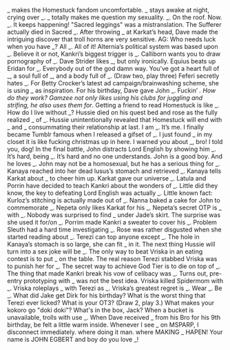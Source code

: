 _ makes the Homestuck fandom uncomfortable.
_ stays awake at night, crying over _.
_ totally makes me question my sexuality.
_. On the roof. Now.
_. It keeps happening!
"Sacred leggings" was a mistranslation. The Sufferer actually died in Sacred _.
After throwing _ at Karkat’s head, Dave made the intriguing discover that troll horns are very sensitive.
AG: Who needs luck when you have _?
All _. All of it!
Alternia’s political system was based upon _.
Believe it or not, Kankri’s biggest trigger is _.
Calliborn wants you to draw pornography of _.
Dave Strider likes _, but only ironically.
Equius beats up Eridan for _.
Everybody out of the god damn way. You’ve got a heart full of _, a soul full of _, and a body full of _. (Draw two, play three)
Feferi secretly hates _.
For Betty Crocker’s latest ad campaign/brainwashing scheme, she is using _ as inspiration.
For his birthday, Dave gave John _.
Fuckin’ _. How do they work?
Gamzee not only likes using his clubs for juggling and strifing, he also uses them for_.
Getting a friend to read Homestuck is like _.
How do I live without _?
Hussie died on his quest bed and rose as the fully realized _ of _.
Hussie unintentionally revealed that Homestuck will end with _ and _ consummating their relationship at last.
I am _. It’s me.
I finally became Tumblr famous when I released a gifset of _.
I just found _ in my closet it is like fucking christmas up in here.
I warned you about _, bro! I told you, dog!
In the final battle, John distracts Lord English by showing him _.
It’s hard, being _. It’s hard and no one understands.
John is a good boy. And he loves _.
John may not be a homosexual, but he has a serious thing for _.
Kanaya reached into her dead lusus’s stomach and retrieved _.
Kanaya tells Karkat about _ to cheer him up.
Karkat gave our universe _.
Latula and Porrin have decided to teach Kankri about the wonders of _.
Little did they know, the key to defeating Lord English was actually _.
Little known fact: Kurloz’s stitching is actually made out of _.
Nanna baked a cake for John to commemorate _.
Nepeta only likes Karkat for his _.
Nepeta’s secret OTP is _ with _.
Nobody was surprised to find _ under Jade’s skirt. The surprise was she used it for/on _.
Porrim made Kankri a sweater to cover his _.
Problem Sleuth had a hard time investigating _.
Rose was rather disgusted when she started reading about _.
Terezi can top anyone except _.
The hole in Kanaya’s stomach is so large, she can fit _ in it.
The next thing Hussie will turn into a sex joke will be _.
The only way to beat Vriska in an eating contest is to put _ on the table.
The real reason Terezi stabbed Vriska was to punish her for _.
The secret way to achieve God Tier is to die on top of _.
The thing that made Kankri break his vow of celibacy was _.
Turns out, pre-entry prototyping with _ was not the best idea.
Vriska killed Spidermom with _.
Vriska roleplays _ with Terezi as _.
Vriska’s greatest regret is _.
Wear  _. Be _.
What did Jake get Dirk for his birthday?
What is the worst thing that Terezi ever licked?
What is your OT3? (Draw 2, play 3.)
What makes your kokoro go "doki doki"?
What's in the box, Jack?
When a bucket is unavailable, trolls with use _.
When Dave received _ from his Bro for his 9th birthday, be felt a little warm inside.
Whenever I see _ on MSPARP, I disconnect immediately.
where doing it man. where MAKING _ HAPEN!
Your name is JOHN EGBERT and boy do you love _!